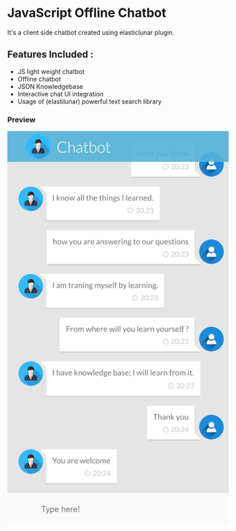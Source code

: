 # JavaScript Offline Chatbot
It's a client side chatbot created using elasticlunar plugin.

## Features Included :

- JS light weight chatbot
- Offline chatbot
- JSON Knowledgebase 
- Interactive chat UI integration
- Usage of (elastilunar) powerful text search library 

### Preview

![alt tag](https://github.com/vishnusudarsan/JavaScript-Offline-Chatbot/blob/master/assets/images/chatbot.png "chatbot UI")


